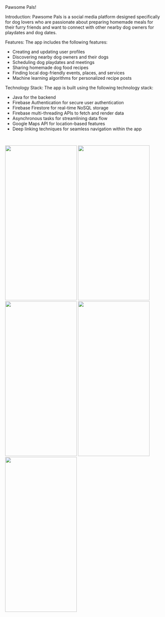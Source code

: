 Pawsome Pals!

Introduction:
Pawsome Pals is a social media platform designed specifically for dog lovers who are passionate about preparing homemade meals for their furry friends and want to connect with other nearby dog owners for playdates and dog dates.

Features:
The app includes the following features:
- Creating and updating user profiles
- Discovering nearby dog owners and their dogs
- Scheduling dog playdates and meetings
- Sharing homemade dog food recipes
- Finding local dog-friendly events, places, and services
- Machine learning algorithms for personalized recipe posts

Technology Stack:
The app is built using the following technology stack:
- Java for the backend
- Firebase Authentication for secure user authentication
- Firebase Firestore for real-time NoSQL storage
- Firebase multi-threading APIs to fetch and render data
- Asynchronous tasks for streamlining data flow
- Google Maps API for location-based features
- Deep linking techniques for seamless navigation within the app

<br>
<p>
<img src="https://github.com/komalup1991/PawsomePals/assets/132989099/69c7efb4-79ad-46a8-9563-a1b7849bea13" height="500px" width=231px">
<img src="https://github.com/komalup1991/PawsomePals/assets/132989099/98e1259a-bfa1-4588-b6a2-410ce3614ba6" height="500px" width=231px">
<img src="https://github.com/komalup1991/PawsomePals/assets/132989099/665cade6-936a-443e-97ae-47805e89766a" height="500px" width=231px">
<img src="https://github.com/komalup1991/PawsomePals/assets/132989099/c82b3907-1dce-41e6-8884-458b5e0bec2d" height="500px" width=231px">
<img src="https://github.com/komalup1991/PawsomePals/assets/132989099/9080984d-04b3-46db-8c22-9efa0b62a318" height="500px" width=231px">

</p>
